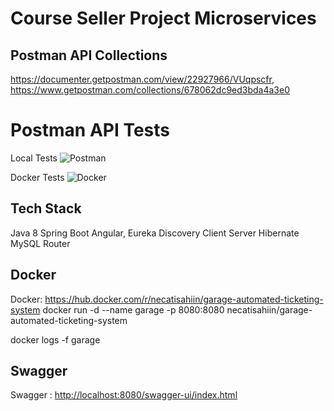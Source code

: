 # Course Seller Project Microservices


## Postman API Collections
https://documenter.getpostman.com/view/22927966/VUqpscfr, 
https://www.getpostman.com/collections/678062dc9ed3bda4a3e0

# Postman API Tests

Local Tests
![Postman](https://user-images.githubusercontent.com/17224549/159177131-7ebebbe9-de12-4d3a-be3e-f3744115a41d.gif)

Docker Tests
![Docker](https://user-images.githubusercontent.com/17224549/159177174-36af4969-800f-47c1-b573-c1d12c24d06c.gif)


## Tech Stack

Java 8
Spring Boot
Angular,
Eureka Discovery Client
Server
Hibernate
MySQL
Router


## Docker

Docker: https://hub.docker.com/r/necatisahiin/garage-automated-ticketing-system
docker run -d --name garage -p 8080:8080 necatisahiin/garage-automated-ticketing-system

docker logs -f garage

## Swagger

Swagger : [http://localhost:8080/swagger-ui/index.html](http://localhost:8080/swagger-ui/index.html)

```
